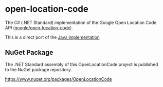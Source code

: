 # open-location-code

The C# (.NET Standard) implementation of the Google Open Location Code API ([google/open-location-code](https://github.com/google/open-location-code)).

This is a direct port of the [Java implementation](https://github.com/google/open-location-code/tree/master/java)

## NuGet Package

The .NET Standard assembly of this OpenLocationCode project is published to the NuGet package repository.

https://www.nuget.org/packages/OpenLocationCode
